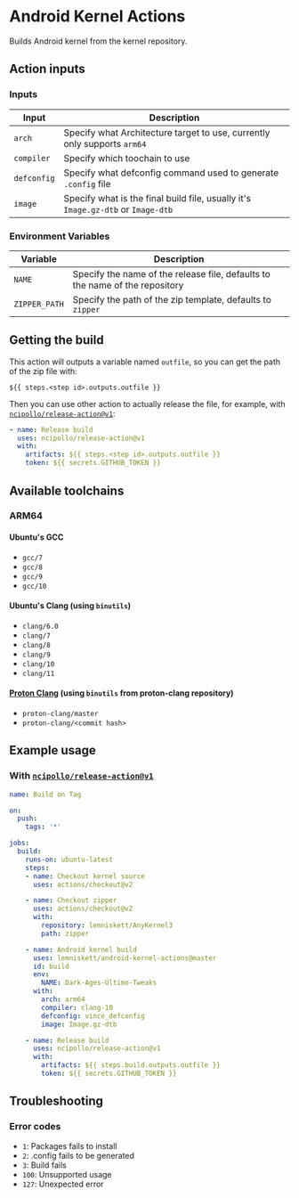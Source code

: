 # Android Kernel Actions

Builds Android kernel from the kernel repository.

## Action inputs

### Inputs

| Input | Description |
| --- | --- |
| `arch` | Specify what Architecture target to use, currently only supports `arm64` |
| `compiler` | Specify which toochain to use |
| `defconfig` | Specify what defconfig command used to generate `.config` file |
| `image` | Specify what is the final build file, usually it's `Image.gz-dtb` or `Image-dtb` |

### Environment Variables

| Variable | Description |
| --- | --- |
| `NAME` | Specify the name of the release file, defaults to the name of the repository |
| `ZIPPER_PATH` | Specify the path of the zip template, defaults to `zipper` |

## Getting the build

This action will outputs a variable named `outfile`, so you can get the path of the zip file with: 
```
${{ steps.<step id>.outputs.outfile }}
```

Then you can use other action to actually release the file, for example, with [`ncipollo/release-action@v1`](https://github.com/ncipollo/release-action):

```yml
- name: Release build
  uses: ncipollo/release-action@v1
  with:
    artifacts: ${{ steps.<step id>.outputs.outfile }}
    token: ${{ secrets.GITHUB_TOKEN }}
```

## Available toolchains

### ARM64

#### Ubuntu's GCC

- `gcc/7`
- `gcc/8`
- `gcc/9`
- `gcc/10`

#### Ubuntu's Clang (using `binutils`)

- `clang/6.0`
- `clang/7`
- `clang/8`
- `clang/9`
- `clang/10`
- `clang/11`

#### [Proton Clang](https://github.com/kdrag0n/proton-clang) (using `binutils` from proton-clang repository)

- `proton-clang/master`
- `proton-clang/<commit hash>`

## Example usage

### With [`ncipollo/release-action@v1`](https://github.com/ncipollo/release-action)
```yml
name: Build on Tag

on:
  push:
    tags: '*'

jobs:
  build:
    runs-on: ubuntu-latest
    steps:
    - name: Checkout kernel source
      uses: actions/checkout@v2

    - name: Checkout zipper
      uses: actions/checkout@v2
      with:
        repository: lemniskett/AnyKernel3
        path: zipper

    - name: Android kernel build
      uses: lemniskett/android-kernel-actions@master
      id: build
      env:
        NAME: Dark-Ages-Último-Tweaks
      with:
        arch: arm64
        compiler: clang-10
        defconfig: vince_defconfig
        image: Image.gz-dtb

    - name: Release build
      uses: ncipollo/release-action@v1
      with:
        artifacts: ${{ steps.build.outputs.outfile }}
        token: ${{ secrets.GITHUB_TOKEN }}
```

## Troubleshooting

### Error codes

- `1`: Packages fails to install
- `2`: .config fails to be generated
- `3`: Build fails
- `100`: Unsupported usage
- `127`: Unexpected error